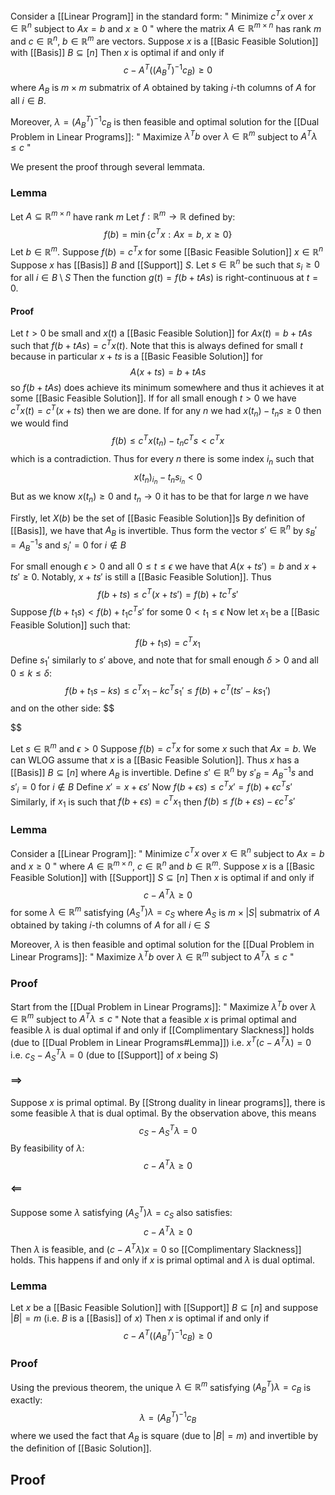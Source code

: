 Consider a [[Linear Program]] in the standard form:
" Minimize $c^Tx$ over $x\in \mathbb{R}^{n}$ subject to $Ax=b$ and $x\geq 0$ "
where the matrix $A\in \mathbb{R}^{m\times n}$ has rank $m$
and $c\in \mathbb{R}^{n},\ b\in \mathbb{R}^{m}$ are vectors.
Suppose $x$ is a [[Basic Feasible Solution]] with [[Basis]] $B\subseteq[n]$
Then $x$ is optimal
if and only if
$$
c - A^{T}((A_{B}^{T})^{-1}c_{B}) \geq 0
$$
where $A_{B}$ is $m\times m$ submatrix of $A$
obtained by taking $i$-th columns of $A$ for all $i\in B$.

Moreover, $\lambda=(A_{B}^{T})^{-1}c_{B}$ is then feasible and optimal solution 
for the [[Dual Problem in Linear Programs]]:
" Maximize $\lambda^{T}b$ over $\lambda \in \mathbb{R}^{m}$ subject to $A^{T}\lambda\leq c$ "

We present the proof through several lemmata.
### Lemma
Let $A\subseteq \mathbb{R}^{m\times n}$ have rank $m$
Let $f:\mathbb{R}^{m}\to \mathbb{R}$ defined by:
$$
f(b)=\min \{ c^{T}x : Ax=b,\ x\geq 0 \}
$$
Let $b\in \mathbb{R}^{m}$.
Suppose $f(b)=c^{T}x$ for some [[Basic Feasible Solution]] $x\in \mathbb{R}^{n}$
Suppose $x$ has [[Basis]] $B$ and [[Support]] $S$.
Let $s \in \mathbb{R}^{n}$ be such that $s_{i}\geq0$ for all $i\in B\setminus S$
Then the function $g(t)=f(b+tAs)$ is right-continuous at $t=0$.
#### Proof
Let $t>0$ be small and $x(t)$ a [[Basic Feasible Solution]] for $Ax(t)=b+tAs$
such that $f(b+tAs)=c^{T}x(t)$.
Note that this is always defined for small $t$
because in particular $x+ts$ is a [[Basic Feasible Solution]] for 
$$
A(x+ts)=b+tAs
$$
so $f(b+tAs)$ does achieve its minimum somewhere 
and thus it achieves it at some [[Basic Feasible Solution]].
If for all small enough $t>0$ we have $c^{T}x(t)=c^{T}(x+ts)$ then we are done.
If for any $n$ we had $x(t_{n})-t_{n}s\geq 0$ 
then we would find 
$$
f(b)\leq c^{T}x(t_{n})-t_{n}c^{T}s<c^{T}x
$$
which is a contradiction.
Thus for every $n$ there is some index $i_n$ such that
$$
x(t_{n})_{i_{n}} - t_{n} s_{i_{n}} <0
$$
But as we know $x(t_{n})\geq 0$ and $t_{n}\to 0$
it has to be that for large $n$ we have 



Firstly, let $X(b)$ be the set of [[Basic Feasible Solution]]s 
By definition of [[Basis]], we have that $A_{B}$ is invertible.
Thus form the vector $s'\in \mathbb{R}^{n}$ 
by $s_{B}'=A_{B}^{-1}s$ and $s_{i}'=0$ for $i\not\in B$

For small enough $\epsilon>0$ and all $0\leq t\leq\epsilon$
we have that $A(x+t s')=b$ and $x+ts'\geq 0$.
Notably, $x+ts'$ is still a [[Basic Feasible Solution]].
Thus
$$
f(b+ts) \leq c^{T}(x+ts')=f(b) + t c^{T}s'
$$
Suppose $f(b+t_{1}s)<f(b)+t_{1}c^{T}s'$ for some $0<t_{1}\leq \epsilon$
Now let $x_{1}$ be a [[Basic Feasible Solution]] such that:
$$
f(b+t_{1}s) = c^{T}x_{1}
$$
Define $s_{1}'$ similarly to $s'$ above,
and note that for small enough $\delta>0$ and all $0\leq k\leq \delta$:
$$
f(b+t_{1}s-ks) \leq c^{T}x_{1} - kc^{T}s_{1}' \leq f(b) + c^{T} (ts'-ks_{1}')
$$
and on the other side:
$$

$$

Let $s \in \mathbb{R}^{m}$ and $\epsilon>0$
Suppose $f(b)=c^{T}x$ for some $x$ such that $Ax=b$.
We can WLOG assume that $x$ is a [[Basic Feasible Solution]].
Thus $x$ has a [[Basis]] $B\subseteq[n]$ where $A_{B}$ is invertible.
Define $s'\in \mathbb{R}^{n}$ by $s'_{B}=A_{B}^{-1}s$ and $s'_{i}=0$ for $i\not\in B$
Define $x'=x+\epsilon s'$
Now $f(b+\epsilon s)\leq c^{T}x' = f(b)+\epsilon c^{T}s'$
Similarly, if $x_{1}$ is such that $f(b+\epsilon s)=c^{T}x_{1}$
then $f(b)\leq f(b+\epsilon s)-\epsilon c^{T}s'$

### Lemma
Consider a [[Linear Program]]:
" Minimize $c^Tx$ over $x\in \mathbb{R}^{n}$ subject to $Ax=b$ and $x\geq 0$ "
where $A\in \mathbb{R}^{m\times n}$, $c\in \mathbb{R}^{n}$ and $b\in \mathbb{R}^{m}$.
Suppose $x$ is a [[Basic Feasible Solution]] with [[Support]] $S\subseteq[n]$
Then $x$ is optimal
if and only if
$$
c - A^{T}\lambda \geq 0
$$
for some $\lambda \in \mathbb{R}^{m}$ satisfying $(A_{S}^{T})\lambda=c_{S}$
where $A_{S}$ is $m\times \lvert S \rvert$ submatrix of $A$
obtained by taking $i$-th columns of $A$ for all $i\in S$

Moreover, $\lambda$ is then feasible and optimal solution 
for the [[Dual Problem in Linear Programs]]:
" Maximize $\lambda^{T}b$ over $\lambda \in \mathbb{R}^{m}$ subject to $A^{T}\lambda\leq c$ "
### Proof
Start from the [[Dual Problem in Linear Programs]]:
" Maximize $\lambda^Tb$ over $\lambda \in \mathbb{R}^{m}$ subject to $A^{T}\lambda\leq c$ "
Note that a feasible $x$ is primal optimal 
and feasible $\lambda$ is dual optimal
if and only if 
[[Complimentary Slackness]] holds (due to [[Dual Problem in Linear Programs#Lemma]])
i.e. $x^{T}(c-A^{T}\lambda)=0$
i.e. $c_{S} - A_{S}^{T}\lambda=0$ (due to [[Support]] of $x$ being $S$)
#### $\implies$
Suppose $x$ is primal optimal.
By [[Strong duality in linear programs]], 
there is some feasible $\lambda$ that is dual optimal.
By the observation above, this means 
$$
c_{S}-A_{S}^{T}\lambda=0
$$
By feasibility of $\lambda$:
$$
c-A^{T}\lambda\geq 0
$$
#### $\impliedby$
Suppose some $\lambda$ satisfying $(A_{S}^{T})\lambda=c_{S}$ also satisfies:
$$
c-A^{T}\lambda\geq 0
$$
Then $\lambda$ is feasible, and $(c-A^{T}\lambda)x=0$ so [[Complimentary Slackness]] holds.
This happens if and only if $x$ is primal optimal and $\lambda$ is dual optimal.

### Lemma
Let $x$ be a [[Basic Feasible Solution]] with [[Support]] $B\subseteq[n]$
and suppose $\lvert B \rvert=m$ (i.e. $B$ is a [[Basis]] of $x$)
Then $x$ is optimal 
if and only if
$$
c-A^{T}((A_{B}^{T})^{-1}c_{B})\geq 0
$$
### Proof
Using the previous theorem, 
the unique $\lambda \in \mathbb{R}^{m}$ satisfying $(A_{B}^{T})\lambda=c_{B}$ is exactly:
$$
\lambda=(A_{B}^{T})^{-1}c_{B}
$$
where we used the fact that $A_{B}$ is square (due to $\lvert B \rvert=m$)
and invertible by the definition of [[Basic Solution]].

## Proof

